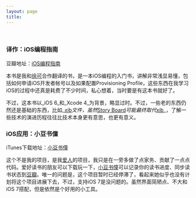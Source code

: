 ```yaml
---
layout: page
title: 
---
```

<br />

### 译作：iOS编程指南

豆瓣地址：[iOS编程指南](http://book.douban.com/subject/25879700/)

本书是我和[徐可](https://twitter.com/tuoxie007)合作翻译的书，是一本iOS编程的入门书，讲解非常浅显易懂，包括如何申请iOS开发者帐号以及如果配置Provisioning Profile，这些东西在我学习iOS的过程中还真是耗费了不少时间，私心想着，当时要是有这本书就好了。

不过，这本书以_iOS 6_和_Xcode 4_为背景，略显过时。不过，一些老的东西仍然还是基础的东西，比如_[xib][1]_文件，虽然_[Story Board][2]_可能最终取代_[xib][1]_，了解一些技术的演进历程往往比技术本身更有意思，也更有意义。

### iOS应用：小豆书僮

iTunes下载地址：[小豆书僮][3]

这个不是我的项目，是我[爱人](http://weibo.com/xiejianfen)的项目，我只是在一旁多做了点家务、贡献了一点点代码。爱好读书的朋友可以下载玩一下，[小豆书僮][3]可以记录你的读书进度、同步读书状态到[豆瓣](http://www.douban.com)。唯一的问题是，这个项目暂时已经停滞了，看起来她似乎也没有计划将这个项目进展下去，不过，支持iOS
7是没问题的。虽然界面简陋点、不大和iOS 7搭配，但是依然是个好用的小工具。

[1]: http://www.speirs.org/blog/2007/12/5/what-are-xib-files.html
[2]: http://stackoverflow.com/questions/8436324/what-is-the-difference-between-a-xib-file-and-a-storyboard
[3]: https://itunes.apple.com/cn/app/xiao-dou-shu-tong-du-shu-jin/id629435651?mt=8
